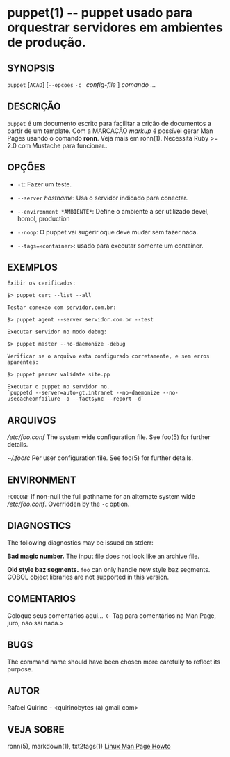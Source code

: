 puppet(1) -- puppet usado para orquestrar servidores em ambientes de produção.
===============================================

SYNOPSIS
--------

`puppet` [`ACAO`] [`--opcoes` `-c ` *config-file* ] *comando* ...

DESCRIÇÃO
---------

`puppet` é um documento escrito para facilitar a crição de documentos a partir de um template.
Com a MARCAÇÃO *markup* é possível gerar Man Pages usando o comando **ronn**. Veja mais em ronn(1).
Necessita Ruby >= 2.0 com Mustache para funcionar..

OPÇÕES
------

* `-t`:
  Fazer um teste.

* `--server` *hostname*:
  Usa o servidor indicado para conectar.

* `--environment *AMBIENTE*`:
  Define o ambiente a ser utilizado devel, homol, production

* `--noop`: O puppet vai sugerir oque deve mudar sem fazer nada.

* `--tags=<container>`: usado para executar somente um container.

EXEMPLOS
--------

    Exibir os cerificados:
   `$> puppet cert --list --all`

    Testar conexao com servidor.com.br:
   `$> puppet agent --server servidor.com.br --test`

    Executar servidor no modo debug:
   `$> puppet master --no-daemonize -debug`

    Verificar se o arquivo esta configurado corretamente, e sem erros aparentes:
   `$> puppet parser validate site.pp`

	Executar o puppet no servidor no.
	`puppetd --server=auto-gt.intranet --no-daemonize --no-usecacheonfailure -o --factsync --report -d`

ARQUIVOS
--------


*/etc/foo.conf*
  The system wide configuration file. See foo(5) for further details.

*~/.foorc*
  Per user configuration file. See foo(5) for further details.

ENVIRONMENT
-----------

`FOOCONF`
  If non-null the full pathname for an alternate system wide */etc/foo.conf*.
  Overridden by the `-c` option.

DIAGNOSTICS
-----------

The following diagnostics may be issued on stderr:

**Bad magic number.**
  The input file does not look like an archive file.

**Old style baz segments.**
  `foo` can only handle new style baz segments. COBOL object libraries are not
  supported in this version.

COMENTARIOS
-----------

Coloque seus comentários aqui...
<- Tag para comentários na Man Page, juro, não sai nada.>

BUGS
----

The command name should have been chosen more carefully to reflect its
purpose.

AUTOR
-----

Rafael Quirino - <quirinobytes (a) gmail com>

VEJA SOBRE
----------

ronn(5), markdown(1), txt2tags(1) [Linux Man Page Howto](
http://www.schweikhardt.net/man_page_howto.html)

